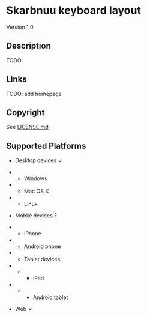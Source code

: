 Skarbnuu keyboard layout
==============

Version 1.0

Description
-----------
TODO

Links
-----
TODO: add homepage

Copyright
---------
See [LICENSE.md](LICENSE.md)

Supported Platforms
-------------------
 * Desktop devices ✓
 - * Windows
 - * Mac OS X
 - * Linux
 * Mobile devices ?
 - * iPhone
 - * Android phone
 - * Tablet devices
 - - * iPad
 - - * Android tablet
 * Web ✗